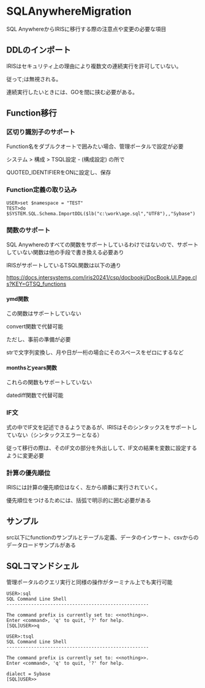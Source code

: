 # SQLAnywhereMigration

SQL AnywhereからIRISに移行する際の注意点や変更の必要な項目

## DDLのインポート

IRISはセキュリティ上の理由により複数文の連続実行を許可していない。

従って;は無視される。

連続実行したいときには、GOを間に挟む必要がある。

## Function移行

### 区切り識別子のサポート

Function名をダブルクオートで囲みたい場合、管理ポータルで設定が必要

 システム > 構成 > TSQL設定  - (構成設定) の所で

 QUOTED_IDENTIFIERをONに設定し、保存

### Function定義の取り込み

 ```
USER>set $namespace = "TEST"
TEST>do $SYSTEM.SQL.Schema.ImportDDL($lb("c:\work\age.sql","UTF8"),,"Sybase")
 ```

### 関数のサポート

SQL Anywhereのすべての関数をサポートしているわけではないので、サポートしていない関数は他の手段で書き換える必要あり

IRISがサポートしているTSQL関数は以下の通り

https://docs.intersystems.com/iris20241/csp/docbookj/DocBook.UI.Page.cls?KEY=GTSQ_functions

#### ymd関数

この関数はサポートしていない

convert関数で代替可能

ただし、事前の準備が必要

strで文字列変換し、月や日が一桁の場合にそのスペースをゼロにするなど

#### monthsとyears関数

これらの関数もサポートしていない

datediff関数で代替可能

### IF文

式の中でIF文を記述できるようであるが、IRISはそのシンタックスをサポートしていない（シンタックスエラーとなる）

従って移行の際は、そのIF文の部分を外出しして、IF文の結果を変数に設定するように変更必要

### 計算の優先順位

IRISには計算の優先順位はなく、左から順番に実行されていく。

優先順位をつけるためには、括弧で明示的に囲む必要がある

## サンプル

src以下にfunctionのサンプルとテーブル定義、データのインサート、csvからのデータロードサンプルがある


## SQLコマンドシェル

管理ポータルのクエリ実行と同様の操作がターミナル上でも実行可能

```
USER>:sql
SQL Command Line Shell
----------------------------------------------------
 
The command prefix is currently set to: <<nothing>>.
Enter <command>, 'q' to quit, '?' for help.
[SQL]USER>>q
 
USER>:tsql
SQL Command Line Shell
----------------------------------------------------
 
The command prefix is currently set to: <<nothing>>.
Enter <command>, 'q' to quit, '?' for help.
 
dialect = Sybase
[SQL]USER>>
```
